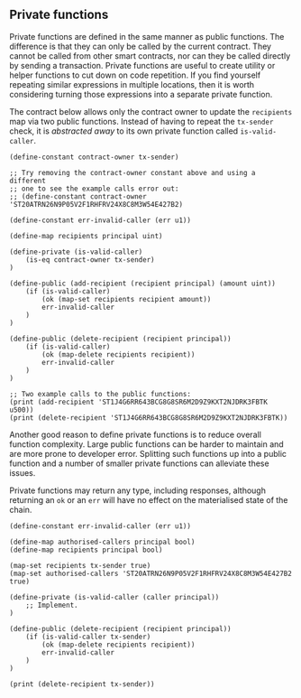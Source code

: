 ## Private functions

Private functions are defined in the same manner as public functions. The
difference is that they can only be called by the current contract. They cannot
be called from other smart contracts, nor can they be called directly by sending
a transaction. Private functions are useful to create utility or helper
functions to cut down on code repetition. If you find yourself repeating
similar expressions in multiple locations, then it is worth considering turning
those expressions into a separate private function.

The contract below allows only the contract owner to update the `recipients`
map via two public functions. Instead of having to repeat the `tx-sender` check,
it is _abstracted away_ to its own private function called `is-valid-caller`.

```Clarity
(define-constant contract-owner tx-sender)

;; Try removing the contract-owner constant above and using a different
;; one to see the example calls error out:
;; (define-constant contract-owner 'ST20ATRN26N9P05V2F1RHFRV24X8C8M3W54E427B2)

(define-constant err-invalid-caller (err u1))

(define-map recipients principal uint)

(define-private (is-valid-caller)
	(is-eq contract-owner tx-sender)
)

(define-public (add-recipient (recipient principal) (amount uint))
	(if (is-valid-caller)
		(ok (map-set recipients recipient amount))
		err-invalid-caller
	)
)

(define-public (delete-recipient (recipient principal))
	(if (is-valid-caller)
		(ok (map-delete recipients recipient))
		err-invalid-caller
	)
)

;; Two example calls to the public functions:
(print (add-recipient 'ST1J4G6RR643BCG8G8SR6M2D9Z9KXT2NJDRK3FBTK u500))
(print (delete-recipient 'ST1J4G6RR643BCG8G8SR6M2D9Z9KXT2NJDRK3FBTK))
```

Another good reason to define private functions is to reduce overall function
complexity. Large public functions can be harder to maintain and are more prone
to developer error. Splitting such functions up into a public function and a
number of smaller private functions can alleviate these issues.

Private functions may return any type, including responses, although returning
an `ok` or an `err` will have no effect on the materialised state of the chain.

```Clarity,{"validation_code":"(asserts! (not (is-valid-caller tx-sender)) \"That does not seem right, try again...\")\n(asserts! (is-valid-caller 'ST20ATRN26N9P05V2F1RHFRV24X8C8M3W54E427B2) \"Almost there, try again!\")","hint": "Write a private function called 'is-valid-caller' that returns true or false based on whether the tx-sender is one of the authorised principals."}
(define-constant err-invalid-caller (err u1))

(define-map authorised-callers principal bool)
(define-map recipients principal bool)

(map-set recipients tx-sender true)
(map-set authorised-callers 'ST20ATRN26N9P05V2F1RHFRV24X8C8M3W54E427B2 true)

(define-private (is-valid-caller (caller principal))
	;; Implement.
)

(define-public (delete-recipient (recipient principal))
	(if (is-valid-caller tx-sender)
		(ok (map-delete recipients recipient))
		err-invalid-caller
	)
)

(print (delete-recipient tx-sender))
```
